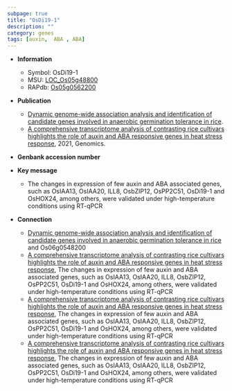```yaml
---
subpage: true
title: "OsDi19-1"
description: ""
category: genes
tags: [auxin,  ABA , ABA]
---
```


* **Information**  
    + Symbol: OsDi19-1  
    + MSU: [LOC_Os05g48800](http://rice.plantbiology.msu.edu/cgi-bin/ORF_infopage.cgi?orf=LOC_Os05g48800)  
    + RAPdb: [Os05g0562200](http://rapdb.dna.affrc.go.jp/viewer/gbrowse_details/irgsp1?name=Os05g0562200)  

* **Publication**  
    + [Dynamic genome-wide association analysis and identification of candidate genes involved in anaerobic germination tolerance in rice](N+Y).
    + [A comprehensive transcriptome analysis of contrasting rice cultivars highlights the role of auxin and ABA responsive genes in heat stress response](http://www.ncbi.nlm.nih.gov/pubmed?term=A+comprehensive+transcriptome+analysis+of+contrasting+rice+cultivars+highlights+the+role+of+auxin+and+ABA+responsive+genes+in+heat+stress+response%5BTitle%5D), 2021, Genomics.

* **Genbank accession number**  

* **Key message**  
    + The changes in expression of few auxin and ABA associated genes, such as OsIAA13, OsIAA20, ILL8, OsbZIP12, OsPP2C51, OsDi19-1 and OsHOX24, among others, were validated under high-temperature conditions using RT-qPCR

* **Connection**  
    + [Dynamic genome-wide association analysis and identification of candidate genes involved in anaerobic germination tolerance in rice](OsDi19-1) and Os06g0548200
    + [A comprehensive transcriptome analysis of contrasting rice cultivars highlights the role of auxin and ABA responsive genes in heat stress response](http://www.ncbi.nlm.nih.gov/pubmed?term=A+comprehensive+transcriptome+analysis+of+contrasting+rice+cultivars+highlights+the+role+of+auxin+and+ABA+responsive+genes+in+heat+stress+response%5BTitle%5D),  The changes in expression of few auxin and ABA associated genes, such as OsIAA13, OsIAA20, ILL8, OsbZIP12, OsPP2C51, OsDi19-1 and OsHOX24, among others, were validated under high-temperature conditions using RT-qPCR
    + [A comprehensive transcriptome analysis of contrasting rice cultivars highlights the role of auxin and ABA responsive genes in heat stress response](http://www.ncbi.nlm.nih.gov/pubmed?term=A+comprehensive+transcriptome+analysis+of+contrasting+rice+cultivars+highlights+the+role+of+auxin+and+ABA+responsive+genes+in+heat+stress+response%5BTitle%5D),  The changes in expression of few auxin and ABA associated genes, such as OsIAA13, OsIAA20, ILL8, OsbZIP12, OsPP2C51, OsDi19-1 and OsHOX24, among others, were validated under high-temperature conditions using RT-qPCR
    + [A comprehensive transcriptome analysis of contrasting rice cultivars highlights the role of auxin and ABA responsive genes in heat stress response](http://www.ncbi.nlm.nih.gov/pubmed?term=A+comprehensive+transcriptome+analysis+of+contrasting+rice+cultivars+highlights+the+role+of+auxin+and+ABA+responsive+genes+in+heat+stress+response%5BTitle%5D),  The changes in expression of few auxin and ABA associated genes, such as OsIAA13, OsIAA20, ILL8, OsbZIP12, OsPP2C51, OsDi19-1 and OsHOX24, among others, were validated under high-temperature conditions using RT-qPCR



